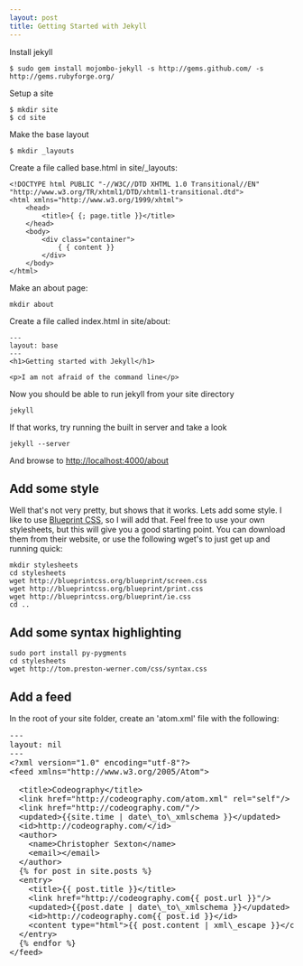 ```yaml
---
layout: post
title: Getting Started with Jekyll
---
```


Install jekyll

    $ sudo gem install mojombo-jekyll -s http://gems.github.com/ -s http://gems.rubyforge.org/

Setup a site

    $ mkdir site
    $ cd site

Make the base layout

    $ mkdir _layouts

Create a file called base.html in site/\_layouts:

    <!DOCTYPE html PUBLIC "-//W3C//DTD XHTML 1.0 Transitional//EN" "http://www.w3.org/TR/xhtml1/DTD/xhtml1-transitional.dtd">
    <html xmlns="http://www.w3.org/1999/xhtml">
        <head>
            <title>{ {; page.title }}</title>
        </head>
        <body>
            <div class="container">  
                { { content }}
            </div>
        </body>
    </html>

Make an about page:

    mkdir about

Create a file called index.html in site/about:

    ---
    layout: base
    ---
    <h1>Getting started with Jekyll</h1>

    <p>I am not afraid of the command line</p>

Now you should be able to run jekyll from your site directory

    jekyll

If that works, try running the built in server and take a look

    jekyll --server

And browse to [http://localhost:4000/about](http://localhost:4000/about)

Add some style
--------------

Well that's not very pretty, but shows that it works. Lets add some style. I like to use [Blueprint CSS](http://blueprintcss.org/), so I will add that. Feel free to use your own stylesheets, but this will give you a good starting point. You can download them from their website, or use the following wget's to just get up and running quick:

    mkdir stylesheets
    cd stylesheets
    wget http://blueprintcss.org/blueprint/screen.css
    wget http://blueprintcss.org/blueprint/print.css
    wget http://blueprintcss.org/blueprint/ie.css 
    cd ..


Add some syntax highlighting
----------------------------

    sudo port install py-pygments
    cd stylesheets
    wget http://tom.preston-werner.com/css/syntax.css


Add a feed
----------

In the root of your site folder, create an 'atom.xml' file with the following:

<pre>
---
layout: nil
---
&#60;?xml version="1.0" encoding="utf-8"?>
&#60;feed xmlns="http://www.w3.org/2005/Atom">

  &#60;title>Codeography&#60;/title>
  &#60;link href="http://codeography.com/atom.xml" rel="self"/>
  &#60;link href="http://codeography.com/"/>
  &#60;updated>&#123;&#123;site.time | date\_to\_xmlschema }}&#60;/updated>
  &#60;id>http://codeography.com/&#60;/id>
  &#60;author>
    &#60;name>Christopher Sexton&#60;/name>
    &#60;email>&#60;/email>
  &#60;/author>
  &#123;% for post in site.posts %}
  &#60;entry>
    &#60;title>&#123;&#123; post.title }}&#60;/title>
    &#60;link href="http://codeography.com{{ post.url }}"/>
    &#60;updated>&#123;&#123;post.date | date\_to\_xmlschema }}&#60;/updated>
    &#60;id>http://codeography.com&#123;&#123; post.id }}&#60;/id>
    &#60;content type="html">{&#123; post.content | xml\_escape }}&#60;/content>
  &#60;/entry>
  &#123;% endfor %}
&#60;/feed>
</pre>


